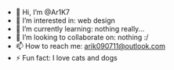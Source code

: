 - 👋 Hi, I’m @Ar1K7
- 👀 I’m interested in: web design
- 🌱 I’m currently learning: nothing really...
- 💞️ I’m looking to collaborate on: nothing :/
- 📫 How to reach me: arik090711@outlook.com
- ⚡ Fun fact: I love cats and dogs

<!---
Ar1K7/Ar1K7 is a ✨ special ✨ repository because its `README.md` (this file) appears on your GitHub profile.
You can click the Preview link to take a look at your changes.
--->
